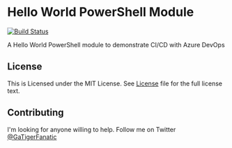 # Hello World PowerShell Module

[![Build Status](https://dev.azure.com/mark0746/GogsPS/_apis/build/status/tigerfansga.HelloWorldPS)](https://dev.azure.com/mark0746/GogsPS/_build/latest?definitionId=5)

A Hello World PowerShell module to demonstrate CI/CD with Azure DevOps

## License

This is Licensed under the MIT License. See [License](https://raw.githubusercontent.com/tigerfansga/HelloWorldPS/master/README.md) file for the full license text.

## Contributing

I'm looking for anyone willing to help. Follow me on Twitter [@GaTigerFanatic](https://twitter.com/GaTigerFanatic)
